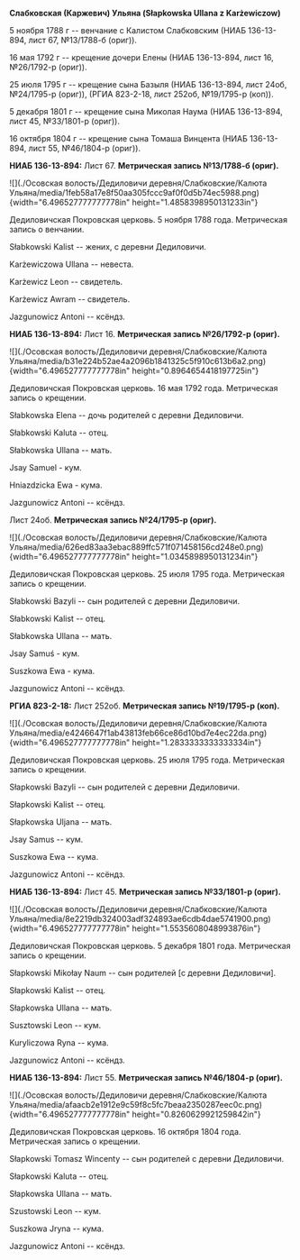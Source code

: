 **Слабковская (Каржевич) Ульяна (Słapkowska Ullana z Karżewiczow)**

5 ноября 1788 г -- венчание с Калистом Слабковским (НИАБ 136-13-894,
лист 67, №13/1788-б (ориг)).

16 мая 1792 г -- крещение дочери Елены (НИАБ 136-13-894, лист 16,
№26/1792-р (ориг)).

25 июля 1795 г -- крещение сына Базыля (НИАБ 136-13-894, лист 24об,
№24/1795-р (ориг)), (РГИА 823-2-18, лист 252об, №19/1795-р (коп)).

5 декабря 1801 г -- крещение сына Миколая Наума (НИАБ 136-13-894, лист
45, №33/1801-р (ориг)).

16 октября 1804 г -- крещение сына Томаша Винцента (НИАБ 136-13-894,
лист 55, №46/1804-р (ориг)).

**НИАБ 136-13-894:** Лист 67. **Метрическая запись №13/1788-б (ориг).**

![](./Осовская волость/Дедиловичи деревня/Слабковские/Калюта Ульяна/media/1feb58a17e8f50aa305fccc9af0f0d5b74ec5988.png){width="6.496527777777778in"
height="1.4858398950131233in"}

Дедиловичская Покровская церковь. 5 ноября 1788 года. Метрическая запись
о венчании.

Słabkowski Kalist -- жених, с деревни Дедиловичи.

Karżewiczowa Ullana -- невеста.

Karżewicz Leon -- свидетель.

Karżewicz Awram -- свидетель.

Jazgunowicz Antoni -- ксёндз.

**НИАБ 136-13-894:** Лист 16. **Метрическая запись №26/1792-р (ориг).**

![](./Осовская волость/Дедиловичи деревня/Слабковские/Калюта Ульяна/media/b31e224b52ae4a2096b1841325c5f910c613b6a2.png){width="6.496527777777778in"
height="0.8964654418197725in"}

Дедиловичская Покровская церковь. 16 мая 1792 года. Метрическая запись о
крещении.

Słabkowska Elena -- дочь родителей с деревни Дедиловичи.

Słabkowski Kaluta -- отец.

Słabkowska Ullana -- мать.

Jsay Samuel - кум.

Hniazdzicka Ewa - кума.

Jazgunowicz Antoni -- ксёндз.

Лист 24об. **Метрическая запись №24/1795-р (ориг).**

![](./Осовская волость/Дедиловичи деревня/Слабковские/Калюта Ульяна/media/626ed83aa3ebac889ffc571f071458156cd248e0.png){width="6.496527777777778in"
height="1.0345898950131234in"}

Дедиловичская Покровская церковь. 25 июля 1795 года. Метрическая запись
о крещении.

Słabkowski Bazyli -- сын родителей с деревни Дедиловичи.

Słabkowski Kalist -- отец.

Słabkowska Ullana -- мать.

Jsay Samuś - кум.

Suszkowa Ewa - кума.

Jazgunowicz Antoni -- ксёндз.

**РГИА 823-2-18:** Лист 252об. **Метрическая запись №19/1795-р (коп).**

![](./Осовская волость/Дедиловичи деревня/Слабковские/Калюта Ульяна/media/e4246647f1ab43813feb66ce86d10bd7e4ec22da.png){width="6.496527777777778in"
height="1.2833333333333334in"}

Дедиловичская Покровская церковь. 25 июля 1795 года. Метрическая запись
о крещении.

Słapkowski Bazyli -- сын родителей с деревни Дедиловичи.

Słapkowski Kalist -- отец.

Słapkowska Uljana -- мать.

Jsay Samus -- кум.

Suszkowa Ewa -- кума.

Jazgunowicz Antoni -- ксёндз.

**НИАБ 136-13-894:** Лист 45. **Метрическая запись №33/1801-р (ориг).**

![](./Осовская волость/Дедиловичи деревня/Слабковские/Калюта Ульяна/media/8e2219db324003adf324893ae6cdb4dae5741900.png){width="6.496527777777778in"
height="1.5535608048993876in"}

Дедиловичская Покровская церковь. 5 декабря 1801 года. Метрическая
запись о крещении.

Słapkowski Mikołay Naum -- сын родителей \[с деревни Дедиловичи\].

Słapkowski Kalist -- отец.

Słapkowska Ullana -- мать.

Susztowski Leon -- кум.

Kuryliczowa Ryna -- кума.

Jazgunowicz Antoni -- ксёндз.

**НИАБ 136-13-894:** Лист 55. **Метрическая запись №46/1804-р (ориг).**

![](./Осовская волость/Дедиловичи деревня/Слабковские/Калюта Ульяна/media/afaacb2e1912e9c59f8c5fc7beaa2350287eec0c.png){width="6.496527777777778in"
height="0.8260629921259842in"}

Дедиловичская Покровская церковь. 16 октября 1804 года. Метрическая
запись о крещении.

Słapkowski Tomasz Wincenty -- сын родителей с деревни Дедиловичи.

Słapkowski Kaluta -- отец.

Słapkowska Ullana -- мать.

Szustowski Leon -- кум.

Suszkowa Jryna -- кума.

Jazgunowicz Antoni -- ксёндз.

